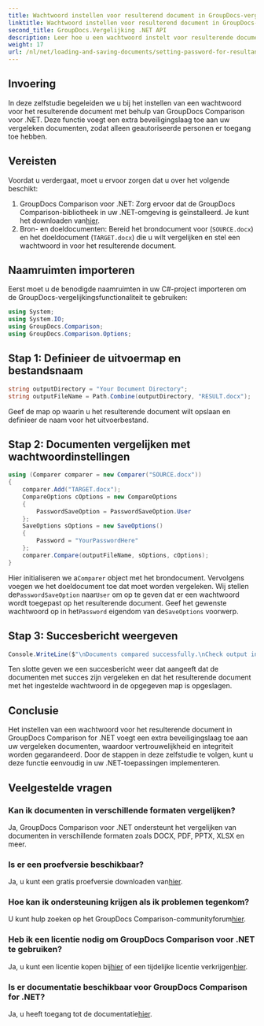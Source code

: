 ```yaml
---
title: Wachtwoord instellen voor resulterend document in GroupDocs-vergelijking voor .NET
linktitle: Wachtwoord instellen voor resulterend document in GroupDocs-vergelijking voor .NET
second_title: GroupDocs.Vergelijking .NET API
description: Leer hoe u een wachtwoord instelt voor resulterende documenten in GroupDocs Comparison voor .NET. Verbeter de beveiliging en bescherm uw vergeleken bestanden.
weight: 17
url: /nl/net/loading-and-saving-documents/setting-password-for-resultant-document/
---
```

## Invoering
In deze zelfstudie begeleiden we u bij het instellen van een wachtwoord voor het resulterende document met behulp van GroupDocs Comparison voor .NET. Deze functie voegt een extra beveiligingslaag toe aan uw vergeleken documenten, zodat alleen geautoriseerde personen er toegang toe hebben.
## Vereisten
Voordat u verdergaat, moet u ervoor zorgen dat u over het volgende beschikt:
1.  GroupDocs Comparison voor .NET: Zorg ervoor dat de GroupDocs Comparison-bibliotheek in uw .NET-omgeving is geïnstalleerd. Je kunt het downloaden van[hier](https://releases.groupdocs.com/comparison/net/).
2. Bron- en doeldocumenten: Bereid het brondocument voor (`SOURCE.docx`) en het doeldocument (`TARGET.docx`) die u wilt vergelijken en stel een wachtwoord in voor het resulterende document.

## Naamruimten importeren
Eerst moet u de benodigde naamruimten in uw C#-project importeren om de GroupDocs-vergelijkingsfunctionaliteit te gebruiken:
```csharp
using System;
using System.IO;
using GroupDocs.Comparison;
using GroupDocs.Comparison.Options;
```
## Stap 1: Definieer de uitvoermap en bestandsnaam
```csharp
string outputDirectory = "Your Document Directory";
string outputFileName = Path.Combine(outputDirectory, "RESULT.docx");
```
Geef de map op waarin u het resulterende document wilt opslaan en definieer de naam voor het uitvoerbestand.
## Stap 2: Documenten vergelijken met wachtwoordinstellingen
```csharp
using (Comparer comparer = new Comparer("SOURCE.docx"))
{
    comparer.Add("TARGET.docx");
    CompareOptions cOptions = new CompareOptions
    {
        PasswordSaveOption = PasswordSaveOption.User
    };
    SaveOptions sOptions = new SaveOptions()
    {
        Password = "YourPasswordHere"
    };
    comparer.Compare(outputFileName, sOptions, cOptions);
}
```
 Hier initialiseren we a`Comparer` object met het brondocument. Vervolgens voegen we het doeldocument toe dat moet worden vergeleken. Wij stellen de`PasswordSaveOption` naar`User` om op te geven dat er een wachtwoord wordt toegepast op het resulterende document. Geef het gewenste wachtwoord op in het`Password` eigendom van de`SaveOptions` voorwerp.
## Stap 3: Succesbericht weergeven
```csharp
Console.WriteLine($"\nDocuments compared successfully.\nCheck output in {outputDirectory}.");
```
Ten slotte geven we een succesbericht weer dat aangeeft dat de documenten met succes zijn vergeleken en dat het resulterende document met het ingestelde wachtwoord in de opgegeven map is opgeslagen.

## Conclusie
Het instellen van een wachtwoord voor het resulterende document in GroupDocs Comparison for .NET voegt een extra beveiligingslaag toe aan uw vergeleken documenten, waardoor vertrouwelijkheid en integriteit worden gegarandeerd. Door de stappen in deze zelfstudie te volgen, kunt u deze functie eenvoudig in uw .NET-toepassingen implementeren.
## Veelgestelde vragen
### Kan ik documenten in verschillende formaten vergelijken?
Ja, GroupDocs Comparison voor .NET ondersteunt het vergelijken van documenten in verschillende formaten zoals DOCX, PDF, PPTX, XLSX en meer.
### Is er een proefversie beschikbaar?
 Ja, u kunt een gratis proefversie downloaden van[hier](https://releases.groupdocs.com/).
### Hoe kan ik ondersteuning krijgen als ik problemen tegenkom?
 U kunt hulp zoeken op het GroupDocs Comparison-communityforum[hier](https://forum.groupdocs.com/c/comparison/12).
### Heb ik een licentie nodig om GroupDocs Comparison voor .NET te gebruiken?
 Ja, u kunt een licentie kopen bij[hier](https://purchase.groupdocs.com/buy) of een tijdelijke licentie verkrijgen[hier](https://purchase.groupdocs.com/temporary-license/).
### Is er documentatie beschikbaar voor GroupDocs Comparison for .NET?
 Ja, u heeft toegang tot de documentatie[hier](https://tutorials.groupdocs.com/comparison/net/).
